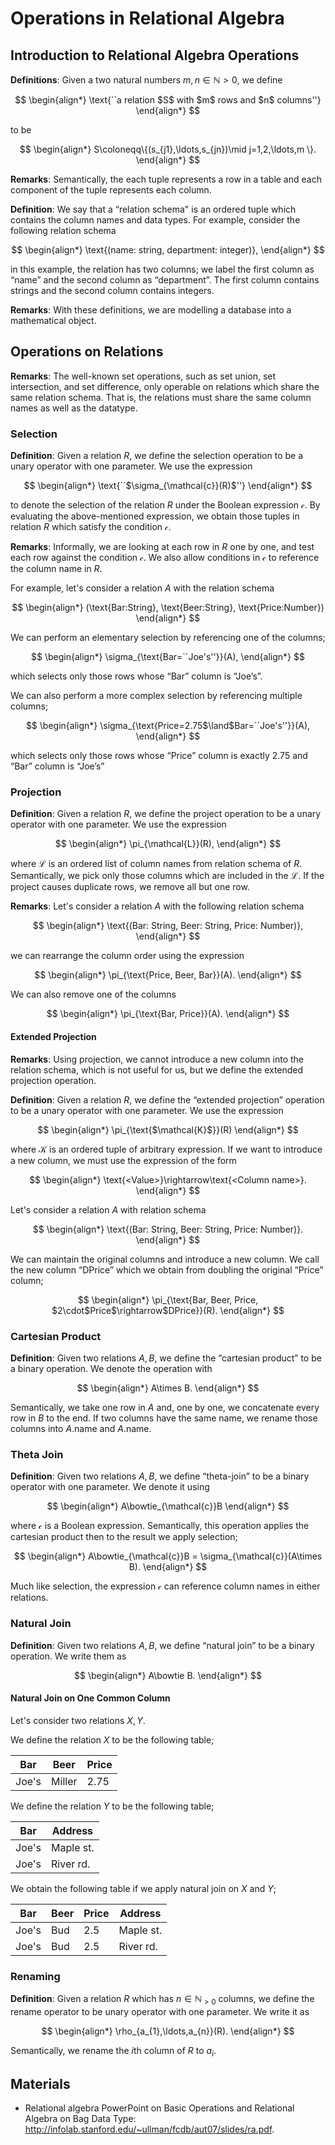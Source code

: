 # Operations in Relational Algebra

## Introduction to Relational Algebra Operations

**Definitions**: Given a two natural numbers $m,n\in\mathbb{N}\gt0$, we define 

$$
\begin{align*}
\text{``a relation $S$ with $m$ rows and $n$ columns''}
\end{align*}
$$

to be

$$
\begin{align*}
S\coloneqq\{(s_{j1},\ldots,s_{jn})\mid j=1,2,\ldots,m \}.
\end{align*}
$$

**Remarks**: Semantically, the each tuple represents a row in a table and each component of the tuple represents each column.

**Definition**: We say that a $\text{``relation schema"}$ is an ordered tuple which contains the column names and data types. For example, consider the following relation schema

$$
\begin{align*}
\text{(name: string, department: integer)},
\end{align*}
$$

in this example, the relation has two columns; we label the first column as $\text{``name''}$ and the second column as $\text{``department''}$. The first column contains strings and the second column contains integers.

**Remarks**: With these definitions, we are modelling a database into a mathematical object.

## Operations on Relations

**Remarks**: The well-known set operations, such as set union, set intersection, and set difference, only operable on relations which share the same relation schema. That is, the relations must share the same column names as well as the datatype.

### Selection

**Definition**: Given a relation $R$, we define the selection operation to be a unary operator with one parameter. We use the expression

$$
\begin{align*}
\text{``$\sigma_{\mathcal{c}}(R)$''}
\end{align*}
$$

to denote the selection of the relation $R$ under the Boolean expression $\mathcal{c}$. By evaluating the above-mentioned expression, we obtain those tuples in relation $R$ which satisfy the condition $\mathcal{c}$.

**Remarks**: Informally, we are looking at each row in $R$ one by one, and test each row against the condition $\mathcal{c}$. We also allow conditions in $\mathcal{c}$ to reference the column name in $R$. 

For example, let's consider a relation $A$ with the relation schema

$$
\begin{align*}
(\text{Bar:String}, \text{Beer:String}, \text{Price:Number})
\end{align*}
$$

We can perform an elementary selection by referencing one of the columns;

$$
\begin{align*}
\sigma_{\text{Bar=``Joe's''}}(A),
\end{align*}
$$

which selects only those rows whose $\text{``Bar''}$ column is $\text{``Joe's''}$.

We can also perform a more complex selection by referencing multiple columns;

$$
\begin{align*}
\sigma_{\text{Price=2.75$\land$Bar=``Joe's''}}(A),
\end{align*}
$$

which selects only those rows whose $\text{``Price''}$ column is exactly 2.75 and $\text{``Bar''}$ column is $\text{``Joe's''}$

### Projection

**Definition**: Given a relation $R$, we define the project operation to be a unary operator with one parameter. We use the expression

$$
\begin{align*}
\pi_{\mathcal{L}}(R),
\end{align*}
$$

where $\mathcal{L}$ is an ordered list of column names from relation schema of $R$. Semantically, we pick only those columns which are included in the $\mathcal{L}$. If the project causes duplicate rows, we remove all but one row.

**Remarks**: Let's consider a relation $A$ with the following relation schema

$$
\begin{align*}
\text{(Bar: String, Beer: String, Price: Number)},
\end{align*}
$$

we can rearrange the column order using the expression

$$
\begin{align*}
\pi_{\text{Price, Beer, Bar}}(A).
\end{align*}
$$

We can also remove one of the columns 

$$
\begin{align*}
\pi_{\text{Bar, Price}}(A).
\end{align*}
$$

#### Extended Projection

**Remarks**: Using projection, we cannot introduce a new column into the relation schema, which is not useful for us, but we define the extended projection operation.

**Definition**: Given a relation $R$, we define the $\text{``extended projection''}$ operation to be a unary operator with one parameter. We use the expression

$$
\begin{align*}
\pi_{\text{$\mathcal{K}$}}(R)
\end{align*}
$$

where $\mathcal{K}$ is an ordered tuple of arbitrary expression. If we want to introduce a new column, we must use the expression of the form

$$
\begin{align*}
\text{<Value>}\rightarrow\text{<Column name>}.
\end{align*}
$$

Let's consider a relation $A$ with relation schema 

$$
\begin{align*}
\text{(Bar:  String, Beer: String, Price: Number)}.
\end{align*}
$$

We can maintain the original columns and introduce a new column. We call the new column $\text{``DPrice''}$ which we obtain from doubling the original $\text{``Price''}$ column;

$$
\begin{align*}
\pi_{\text{Bar, Beer, Price, $2\cdot$Price$\rightarrow$DPrice}}(R).
\end{align*}
$$

### Cartesian Product

**Definition**: Given two relations $A,B$, we define the $\text{``cartesian product''}$ to be a binary operation. We denote the operation with

$$
\begin{align*}
A\times B.
\end{align*}
$$

Semantically, we take one row in $A$ and, one by one, we concatenate every row in $B$ to the end. If two columns have the same name, we rename those columns into $A.\text{name}$ and $A.\text{name}$.

### Theta Join

**Definition**: Given two relations $A,B$, we define $\text{``theta-join''}$ to be a binary operator with one parameter. We denote it using 

$$
\begin{align*}
A\bowtie_{\mathcal{c}}B
\end{align*}
$$

where $\mathcal{c}$ is a Boolean expression. Semantically, this operation applies the cartesian product then to the result we apply selection;

$$
\begin{align*}
A\bowtie_{\mathcal{c}}B = \sigma_{\mathcal{c}}(A\times B).
\end{align*}
$$

Much like selection, the expression $\mathcal{c}$ can reference column names in either relations.

### Natural Join

**Definition**: Given two relations $A,B$, we define $\text{``natural join''}$ to be a binary operation. We write them as

$$
\begin{align*}
A\bowtie B.
\end{align*}
$$

#### Natural Join on One Common Column

Let's consider two relations $X,Y$.

We define the relation $X$ to be the following table;

| Bar   | Beer   | Price |
| ----- | ------ | ----- |
| Joe's | Miller | 2.75  |

We define the relation $Y$ to be the following table;

| Bar   | Address   |
| ----- | --------- |
| Joe's | Maple st. |
| Joe's | River rd. | 

We obtain the following table if we apply natural join on $X$ and $Y$;

| Bar   | Beer | Price | Address   |
| ----- | ---- | ----- | --------- |
| Joe's | Bud  | 2.5   | Maple st. |
| Joe's | Bud  | 2.5   | River rd. | 

### Renaming

**Definition**: Given a relation $R$ which has $n\in\mathbb{N}_{\gt0}$ columns, we define the rename operator to be unary operator with one parameter. We write it as

$$
\begin{align*}
\rho_{a_{1},\ldots,a_{n}}(R).
\end{align*}
$$

Semantically, we rename the $i$th column of $R$ to $a_{i}$. 

## Materials

- Relational algebra PowerPoint on Basic Operations and Relational Algebra on Bag Data Type: http://infolab.stanford.edu/~ullman/fcdb/aut07/slides/ra.pdf.